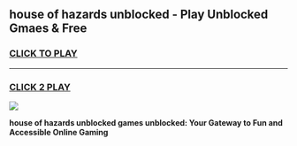 
## house of hazards unblocked - Play Unblocked Gmaes & Free
<h3>
<a href="https://premium.freeplayer.one?title=house_of_hazards_unblocked&ref=19F">CLICK TO PLAY</a></h3>
<hr>

<h3>
<a href="https://premium.freeplayer.one?title=house_of_hazards_unblocked&ref=19F">CLICK 2 PLAY</a>
  
</h3>

<a href="https://premium.freeplayer.one?title=house_of_hazards_unblocked&ref=19F/"><img src="https://clearcache.store/games.png"></a>


**house of hazards unblocked games unblocked: Your Gateway to Fun and Accessible Online Gaming**
